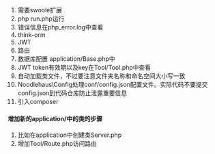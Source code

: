 1. 需要swoole扩展
2. php run.php运行
3. 错误信息在php_error.log中查看
4. think-orm
5. JWT
6. 路由
7. 数据库配置 application/Base.php中
8. JWT token有效期以及key在Tool/Tool.php中查看
9. 自动加载类文件，不过要注意文件夹名称和命名空间大小写一致
10. Noodlehaus\Config处理conf/config.json配置文件。实际代码不要提交config.json到代码仓库防止泄露重要信息
11. 引入composer
#### 增加新的application/中的类的步骤
1. 比如在application中创建类Server.php
2. 增加Tool/Route.php访问路由
